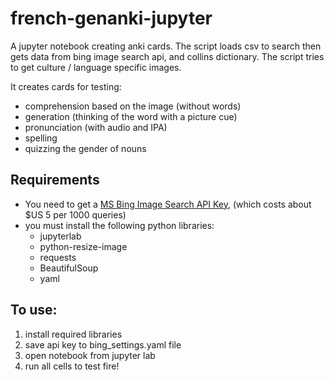 # french-genanki-jupyter
A jupyter notebook creating anki cards.  The script loads csv to search then gets data from bing image search api, and collins dictionary.  The script tries to get culture / language specific images.

It creates cards for testing:
* comprehension based on the image (without words)
* generation (thinking of the word with a picture cue)
* pronunciation (with audio and IPA)
* spelling
* quizzing the gender of nouns


## Requirements
* You need to get a [MS Bing Image Search API Key](https://azure.microsoft.com/en-ca/services/cognitive-services/bing-image-search-api/), (which costs about $US 5 per 1000 queries)
* you must install the following python libraries:
  * jupyterlab
  * python-resize-image
  * requests
  * BeautifulSoup
  * yaml

## To use:
1. install required libraries
1. save api key to bing_settings.yaml file
1. open notebook from jupyter lab
1. run all cells to test fire!
